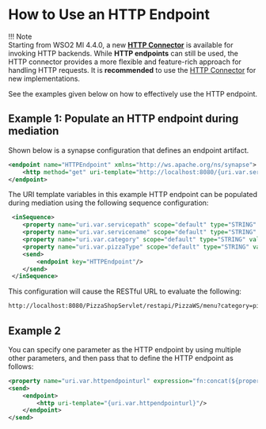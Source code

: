 # How to Use an HTTP Endpoint

!!! Note  
    Starting from WSO2 MI 4.4.0, a new [**HTTP Connector**]({{base_path}}/reference/connectors/http-connector/http-connector-overview/) is available for invoking HTTP backends. While **HTTP endpoints** can still be used, the HTTP connector provides a more flexible and feature-rich approach for handling HTTP requests. It is **recommended** to use the [HTTP Connector]({{base_path}}/reference/connectors/http-connector/http-connector-overview/) for new implementations.

See the examples given below on how to effectively use the HTTP endpoint.

## Example 1: Populate an HTTP endpoint during mediation

Shown below is a synapse configuration that defines an endpoint artifact.

```xml
<endpoint name="HTTPEndpoint" xmlns="http://ws.apache.org/ns/synapse">
    <http method="get" uri-template="http://localhost:8080/{uri.var.servicepath}/restapi/{uri.var.servicename}/menu?category={uri.var.category}&amp;type={uri.var.pizzaType}"/>
</endpoint>
```

The URI template variables in this example HTTP endpoint can be populated during mediation using the following sequence configuration:

```xml
 <inSequence>
    <property name="uri.var.servicepath" scope="default" type="STRING" value="PizzaShopServlet"/>
    <property name="uri.var.servicename" scope="default" type="STRING" value="PizzaWS"/>
    <property name="uri.var.category" scope="default" type="STRING" value="pizza"/>
    <property name="uri.var.pizzaType" scope="default" type="STRING" value="pan"/>
    <send>
        <endpoint key="HTTPEndpoint"/>
    </send>
 </inSequence>
```

This configuration will cause the RESTful URL to evaluate the following: 

```bash
http://localhost:8080/PizzaShopServlet/restapi/PizzaWS/menu?category=pizza&type=pan
```

## Example 2

You can specify one parameter as the HTTP endpoint by
using multiple other parameters, and then pass that to define the HTTP
endpoint as follows:

```xml
<property name="uri.var.httpendpointurl" expression="fn:concat(${properties.prefixuri}, ${properties.host}, ${properties.port}, ${properties.urlparam1}, ${properties.urlparam2})" />
<send>
    <endpoint>
        <http uri-template="{uri.var.httpendpointurl}"/>
    </endpoint>
</send>
```
